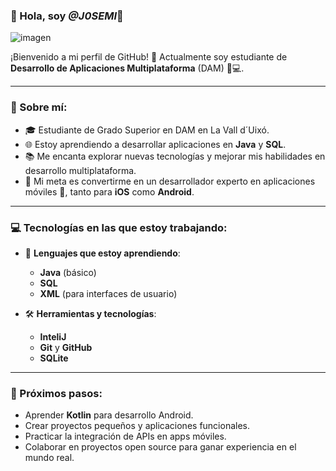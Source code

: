 ### 👋 Hola, soy _**@J0SEMI**_🌱

![imagen](https://github.com/user-attachments/assets/bdc0cee2-6fdf-414f-b9d8-ce93f6d23552)



¡Bienvenido a mi perfil de GitHub! 🎉 Actualmente soy estudiante de **Desarrollo de Aplicaciones Multiplataforma** (DAM) 📱💻.

---

### 🚀 Sobre mí:

- 🎓 Estudiante de Grado Superior en DAM en La Vall d´Uixó.
- 🌐 Estoy aprendiendo a desarrollar aplicaciones en **Java** y **SQL**.
- 📚 Me encanta explorar nuevas tecnologías y mejorar mis habilidades en desarrollo multiplataforma.
- 🎯 Mi meta es convertirme en un desarrollador experto en aplicaciones móviles 🚀, tanto para **iOS** como **Android**.

---

### 💻 Tecnologías en las que estoy trabajando:

- 🌱 **Lenguajes que estoy aprendiendo**:  
  - **Java** (básico)  
  - **SQL**  
  - **XML** (para interfaces de usuario)
  
- 🛠️ **Herramientas y tecnologías**:
  - **InteliJ**  
  - **Git** y **GitHub**  
  - **SQLite**  

---

### 🎯 Próximos pasos:

- Aprender **Kotlin** para desarrollo Android.
- Crear proyectos pequeños y aplicaciones funcionales.
- Practicar la integración de APIs en apps móviles.
- Colaborar en proyectos open source para ganar experiencia en el mundo real.



<!---
J0SEMI/J0SEMI is a ✨ special ✨ repository because its `README.md` (this file) appears on your GitHub profile.
You can click the Preview link to take a look at your changes.
--->
